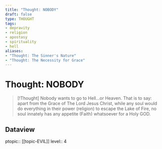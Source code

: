 ```yaml
---
title: "Thought: NOBODY"
draft: false
type: THOUGHT
tags:
- depravity
- religion
- apostasy
- spirituality
- hell
aliases:
- "Thought: The Sinner's Nature"
- "Thought: The Necessity for Grace"
---
```

# Thought: NOBODY
> [!Thought]
> Nobody wants to go to Hell…or Heaven. 
> That is to say: apart from the Grace of The Lord Jesus Christ, while any soul would do everything in their power (religion) to escape the Lake of Fire, no soul innately has any appetite (Faith) whatsoever for a Holy GOD.

## Dataview
ptopic:: [[topic-EVIL]]
level:: 4
